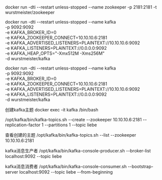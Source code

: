 docker run -dti --restart unless-stopped --name zookeeper -p 2181:2181 -t wurstmeister/zookeeper


docker run -dti --restart unless-stopped --name kafka \
-p 9092:9092 \
-e KAFKA_BROKER_ID=0 \
-e KAFKA_ZOOKEEPER_CONNECT=10.10.10.6:2181 \
-e KAFKA_ADVERTISED_LISTENERS=PLAINTEXT://10.10.10.6:9092 \
-e KAFKA_LISTENERS=PLAINTEXT://0.0.0.0:9092 \
-e KAFKA_HEAP_OPTS="-Xmx512M -Xms256M" \
-d  wurstmeister/kafka


docker run -dti --restart unless-stopped --name kafka \
-p 9092:9092 \
-e KAFKA_BROKER_ID=0 \
-e KAFKA_ZOOKEEPER_CONNECT=10.10.10.6:2181 \
-e KAFKA_ADVERTISED_LISTENERS=PLAINTEXT://10.10.10.6:9092 \
-e KAFKA_LISTENERS=PLAINTEXT://0.0.0.0:9092 \
-d  wurstmeister/kafka


创建kafka主题
docker exec -it kafka /bin/bash

/opt/kafka/bin/kafka-topics.sh --create --zookeeper 10.10.10.6:2181 --replication-factor 1 --partitions 1 --topic liebe


查看创建的主题
/opt/kafka/bin/kafka-topics.sh --list --zookeeper 10.10.10.6:2181

kafka消息生产者
/opt/kafka/bin/kafka-console-producer.sh --broker-list localhost:9092 --topic liebe

kafka消息消费者
/opt/kafka/bin/kafka-console-consumer.sh --bootstrap-server localhost:9092 --topic liebe --from-beginning
